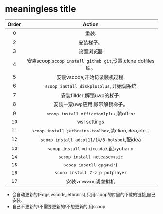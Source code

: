 <!--
 * @Github: https://github.com/Certseeds/backup
 * @Organization: SUSTech
 * @Author: nanoseeds
 * @Date: 2020-08-21 15:14:03
 * @LastEditors: nanoseeds
 * @LastEditTime: 2021-07-21 23:41:56
 * @License: CC-BY-NC-SA_V4_0 or any later version 
 -->

# meaningless title

| Order |                            Action                            |
| :---: | :----------------------------------------------------------: |
|   0   |                            重装.                             |
|   2   |                          安装梯子。                          |
|   3   |                          设置浏览器                          |
|   4   | 安装scoop.`scoop install github git`,设置,clone dotfiles库。 |
|   5   |                 安装vscode,开始记录装机过程.                 |
|   6   |           `scoop install diskplusplus`, 开始调系统           |
|   7   |                  安装fillder,解锁uwp的梯子.                  |
|   8   |                安装一票uwp应用,顺带解锁梯子。                |
|   9   |           `scoop install officetoolplus`,装office            |
|  10   |                         wsl settings                         |
|  11   |    `scoop install jetbrains-toolbox`,装clion,idea,etc...     |
|  12   |         `scoop install adopt11/14/8-hotspot`,配idea          |
|  13   |             `scoop install miniconda3`,配pycharm             |
|  14   |                 `scoop install neteasemusic`                 |
|  15   |                   `scoop insatll gpg4win`)                   |
|  16   |               `scoop install 7-zip potplayer`                |
|  17   |                     安装vmware,调虚拟机                      |

+ 会自动更新的(Edge,vscode,jetbrains),只用scoop的库里的下载的链接,自己安装.
+ 自己不更新的/不需要更新的/不想更新的,用scoop